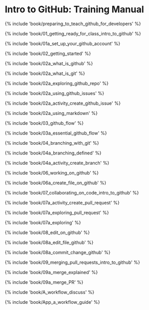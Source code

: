 # Intro to GitHub: Training Manual

{% include 'book/preparing_to_teach_github_for_developers' %}

{% include 'book/01_getting_ready_for_class_intro_to_github' %}

  {% include 'book/01a_set_up_your_github_account' %}

{% include 'book/02_getting_started' %}

  {% include 'book/02a_what_is_github' %}

  {% include 'book/02a_what_is_git' %}

  {% include 'book/02a_exploring_github_repo' %}

  {% include 'book/02a_using_github_issues' %}

  {% include 'book/02a_activity_create_github_issue' %}

  {% include 'book/02a_using_markdown' %}

{% include 'book/03_github_flow' %}

  {% include 'book/03a_essential_github_flow' %}

{% include 'book/04_branching_with_git' %}

  {% include 'book/04a_branching_defined' %}

  {% include 'book/04a_activity_create_branch' %}

{% include 'book/06_working_on_github' %}

  {% include 'book/06a_create_file_on_github' %}

{% include 'book/07_collaborating_on_code_intro_to_github' %}

  {% include 'book/07a_activity_create_pull_request' %}

  {% include 'book/07a_exploring_pull_request' %}

  {% include 'book/07a_exploring' %}

{% include 'book/08_edit_on_github' %}

  {% include 'book/08a_edit_file_github' %}

  {% include 'book/08a_commit_change_github' %}

{% include 'book/09_merging_pull_requests_intro_to_github' %}

  {% include 'book/09a_merge_explained' %}

  {% include 'book/09a_merge_PR' %}

{% include 'book/A_workflow_discuss' %}

  {% include 'book/App_a_workflow_guide' %}

